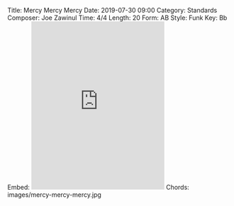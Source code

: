 Title: Mercy Mercy Mercy
Date: 2019-07-30 09:00
Category: Standards
Composer: Joe Zawinul
Time: 4/4
Length: 20
Form: AB
Style: Funk
Key: Bb
Embed: <iframe src="https://open.spotify.com/embed/playlist/3AULhxd9Pg60z998eodzT7" width="300" height="380" frameborder="0" allowtransparency="true" allow="encrypted-media"></iframe>
Chords: images/mercy-mercy-mercy.jpg
